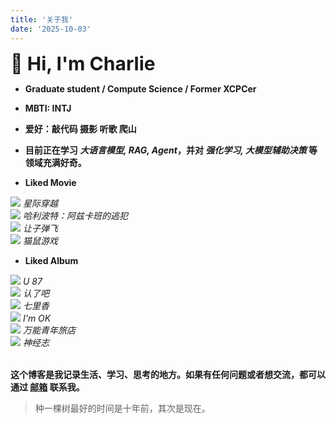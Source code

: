 ```yaml
---
title: '关于我'
date: '2025-10-03'
---
```


<span style="font-size: 30px; font-weight: bold;">👋 Hi, I'm Charlie</span>

- **Graduate student / Compute Science / Former XCPCer**
- **MBTI: INTJ**
- **爱好：敲代码 摄影 听歌 爬山**
- **目前正在学习 *大语言模型, RAG, Agent*，并对 *强化学习, 大模型辅助决策* 等领域充满好奇。**

- **Liked Movie**
<div class="figure-grid">
  
  <div class="movie">
    <img src="/images/movie/xingjichuanyue.jpg">
    <em>星际穿越</em>
  </div>

  <div class="movie">
    <img src="/images/movie/hlbtazkb.jpg">
    <em>哈利波特：阿兹卡班的逃犯</em>
  </div>

  <div class="movie">
    <img src="/images/movie/rangzidanfei.jpg">
    <em>让子弹飞</em>
  </div>

  <div class="movie">
    <img src="/images/movie/maoshuyouxi.jpg">
    <em>猫鼠游戏</em>
  </div>

</div>

- **Liked Album**

<div class="figure-grid">
  
  <div class="album">
    <img src="/images/album/u87.jpg">
    <em>U 87</em>
  </div>

  <div class="album">
    <img src="/images/album/renleba.jpg">
    <em>认了吧</em>
  </div>

  <div class="album">
    <img src="/images/album/qilixiang.jpg">
    <em>七里香</em>
  </div>

  <div class="album">
    <img src="/images/album/imok.jpg">
    <em>I'm OK</em>
  </div>

  <div class="album">
    <img src="/images/album/wanqing.jpg">
    <em>万能青年旅店</em>
  </div>

  <div class="album">
    <img src="/images/album/shenjingzhi.jpg">
    <em>神经志</em>
  </div>

</div>

<br/>

**这个博客是我记录生活、学习、思考的地方。如果有任何问题或者想交流，都可以通过 <a href="mailto:caozy73@foxmail.com" title="Email">邮箱</a> 联系我。**

> 种一棵树最好的时间是十年前，其次是现在。
